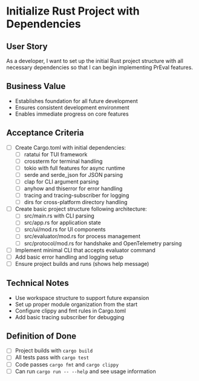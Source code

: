 # Initialize Rust Project with Dependencies

## User Story
As a developer, I want to set up the initial Rust project structure with all necessary dependencies so that I can begin implementing PrEval features.

## Business Value
- Establishes foundation for all future development
- Ensures consistent development environment
- Enables immediate progress on core features

## Acceptance Criteria
- [ ] Create Cargo.toml with initial dependencies:
  - [ ] ratatui for TUI framework
  - [ ] crossterm for terminal handling
  - [ ] tokio with full features for async runtime
  - [ ] serde and serde_json for JSON parsing
  - [ ] clap for CLI argument parsing
  - [ ] anyhow and thiserror for error handling
  - [ ] tracing and tracing-subscriber for logging
  - [ ] dirs for cross-platform directory handling
- [ ] Create basic project structure following architecture:
  - [ ] src/main.rs with CLI parsing
  - [ ] src/app.rs for application state
  - [ ] src/ui/mod.rs for UI components
  - [ ] src/evaluator/mod.rs for process management
  - [ ] src/protocol/mod.rs for handshake and OpenTelemetry parsing
- [ ] Implement minimal CLI that accepts evaluator command
- [ ] Add basic error handling and logging setup
- [ ] Ensure project builds and runs (shows help message)

## Technical Notes
- Use workspace structure to support future expansion
- Set up proper module organization from the start
- Configure clippy and fmt rules in Cargo.toml
- Add basic tracing subscriber for debugging

## Definition of Done
- [ ] Project builds with `cargo build`
- [ ] All tests pass with `cargo test`
- [ ] Code passes `cargo fmt` and `cargo clippy`
- [ ] Can run `cargo run -- --help` and see usage information